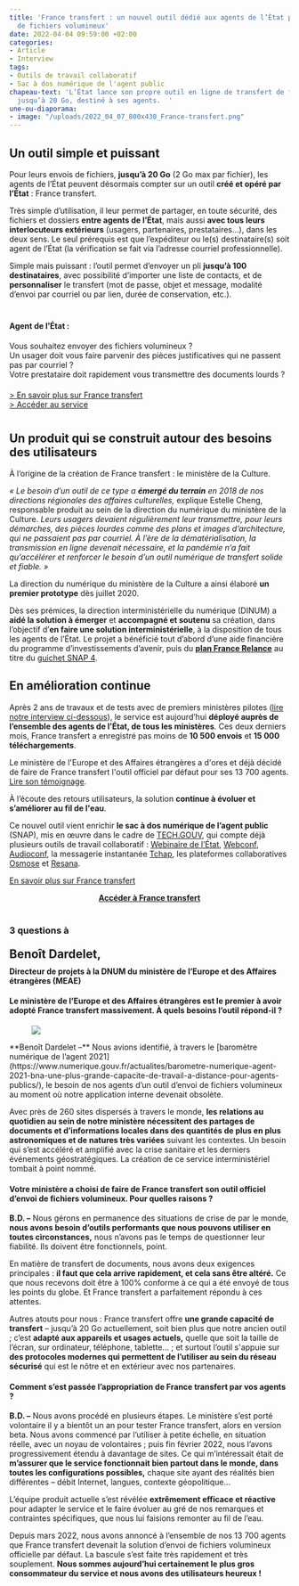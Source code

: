 ```yaml
---
title: 'France transfert : un nouvel outil dédié aux agents de l’État pour l’envoi
  de fichiers volumineux'
date: 2022-04-04 09:59:00 +02:00
categories:
- Article
- Interview
tags:
- Outils de travail collaboratif
- Sac à dos numérique de l'agent public
chapeau-text: 'L’État lance son propre outil en ligne de transfert de fichiers volumineux,
  jusqu’à 20 Go, destiné à ses agents.  '
une-ou-diaporama:
- image: "/uploads/2022_04_07_800x430_France-transfert.png"
---
```


## Un outil simple et puissant

Pour leurs envois de fichiers, **jusqu’à 20 Go** (2 Go max par fichier), les agents de l’État peuvent désormais compter sur un outil **créé et opéré par l’État** : France transfert.

Très simple d’utilisation, il leur permet de partager, en toute sécurité, des fichiers et dossiers **entre agents de l’État**, mais aussi **avec tous leurs interlocuteurs extérieurs** (usagers, partenaires, prestataires…), dans les deux sens. Le seul prérequis est que l’expéditeur ou le(s) destinataire(s) soit agent de l’État (la vérification se fait via l’adresse courriel professionnelle).

Simple mais puissant : l’outil permet d’envoyer un pli **jusqu’à 100 destinataires**, avec possibilité d’importer une liste de contacts, et de **personnaliser** le transfert (mot de passe, objet et message, modalité d’envoi par courriel ou par lien, durée de conservation, etc.).

<div class="encadre noir" style="margin-bottom:40px"><h4 style="margin-top: 40px;">Agent de l’État :</h4><p>Vous souhaitez envoyer des fichiers volumineux ? <br>Un usager doit vous faire parvenir des pièces justificatives qui ne passent pas par courriel ? <br>Votre prestataire doit rapidement vous transmettre des documents lourds ?</p>

<p style="margin-top: 20px;"><a href="/outils-agents/france-transfert/">> En savoir plus sur France transfert</a>
<br><a href="https://francetransfert.numerique.gouv.fr/" alt="Accéder au service - Lien externe">> Accéder au service</a></p></div>

## Un produit qui se construit autour des besoins des utilisateurs

À l’origine de la création de France transfert : le ministère de la Culture.

*« Le besoin d’un outil de ce type a **émergé du terrain** en 2018 de nos directions régionales des affaires culturelles,* explique Estelle Cheng, responsable produit au sein de la direction du numérique du ministère de la Culture. *Leurs usagers devaient régulièrement leur transmettre, pour leurs démarches, des pièces lourdes comme des plans et images d’architecture, qui ne passaient pas par courriel. À l’ère de la dématérialisation, la transmission en ligne devenait nécessaire, et la pandémie n’a fait qu’accélérer et renforcer le besoin d’un outil numérique de transfert solide et fiable. »*

La direction du numérique du ministère de la Culture a ainsi élaboré **un premier prototype** dès juillet 2020.

Dès ses prémices, la direction interministérielle du numérique (DINUM) a **aidé la solution à émerger** et **accompagné et soutenu** sa création, dans l’objectif d’**en faire une solution interministérielle**, à la disposition de tous les agents de l’État. Le projet a bénéficié tout d’abord d’une aide financière du programme d’investissements d’avenir, puis du [**plan France Relance**](https://france-relance.transformation.gouv.fr/ "plan France Relance - Lien externe") au titre du [guichet SNAP 4](https://france-relance.transformation.gouv.fr/b8f4-developper-des-outils-de-communication-et-de- "guichet SNAP 4 - Lien externe").

## En amélioration continue

Après 2 ans de travaux et de tests avec de premiers ministères pilotes ([lire notre interview ci-dessous](#3-questions-a)), le service est aujourd’hui **déployé auprès de l’ensemble des agents de l’État, de tous les ministères**. Ces deux derniers mois, France transfert a enregistré pas moins de **10 500 envois** et **15 000 téléchargements**.

Le ministère de l'Europe et des Affaires étrangères a d'ores et déjà décidé de faire de France transfert l'outil officiel par défaut pour ses 13 700 agents. [Lire son témoignage](#3-questions-a).

À l’écoute des retours utilisateurs, la solution **continue à évoluer et s’améliorer au fil de l'eau**.

Ce nouvel outil vient enrichir **le sac à dos numérique de l’agent public** (SNAP), mis en œuvre dans le cadre de [TECH.GOUV](/publications/tech-gouv-strategie-et-feuille-de-route-2019-2021/), qui compte déjà plusieurs outils de travail collaboratif : [Webinaire de l’État](/outils-agents/webinaire-etat/), [Webconf](https://www.numerique.gouv.fr/outils-agents/webconference-etat/), [Audioconf](/outils-agents/audioconference-etat/), la messagerie instantanée [Tchap](/outils-agents/tchap-messagerie-instantanee-etat/), les plateformes collaboratives [Osmose](/outils-agents/osmose/) et [Resana](/outils-agents/resana/).

<div class="lien-important"><p><a href="/outils-agents/france-transfert/"> En savoir plus sur France transfert</a></p></div>
<div align="center" style="margin-bottom: 40px"><a href="https://francetransfert.numerique.gouv.fr/" class="button" alt="Accéder à France transfert - Lien externe"><b>Accéder à France transfert</b></a> </div>

<h3 id="3-questions-a">3 questions à</h3>
<h2 style="margin-top: 20px; margin-bottom: 10px;">Benoît Dardelet,</h2>
<b>Directeur de projets à la DNUM du ministère de l’Europe et des Affaires étrangères (MEAE)</b>

#### **Le ministère de l’Europe et des Affaires étrangères est le premier à avoir adopté France transfert massivement. À quels besoins l’outil répond-il ?**
<figure class='image-left' style='width: 30%;'><img src="/uploads/Photo_MEAE-Benoit-Dardelet_crop.jpg"/></figure>**Benoît Dardelet –** Nous avions identifié, à travers le [baromètre numérique de l’agent 2021](https://www.numerique.gouv.fr/actualites/barometre-numerique-agent-2021-bna-une-plus-grande-capacite-de-travail-a-distance-pour-agents-publics/), le besoin de nos agents d’un outil d’envoi de fichiers volumineux au moment où notre application interne devenait obsolète. 

Avec près de 260 sites dispersés à travers le monde, **les relations au quotidien au sein de notre ministère nécessitent des partages de documents et d’informations locales dans des quantités de plus en plus astronomiques et de natures très variées** suivant les contextes. Un besoin qui s’est accéléré et amplifié avec la crise sanitaire et les derniers événements géostratégiques. La création de ce service interministériel tombait à point nommé.

#### **Votre ministère a choisi de faire de France transfert son outil officiel d’envoi de fichiers volumineux. Pour quelles raisons ?**
**B.D. –** Nous gérons en permanence des situations de crise de par le monde, **nous avons besoin d’outils performants que nous pouvons utiliser en toutes circonstances,** nous n’avons pas le temps de questionner leur fiabilité. Ils doivent être fonctionnels, point.

En matière de transfert de documents, nous avons deux exigences principales : **il faut que cela arrive rapidement, et cela sans être altéré.** Ce que nous recevons doit être à 100% conforme à ce qui a été envoyé de tous les points du globe. Et France transfert a parfaitement répondu à ces attentes.

Autres atouts pour nous : France transfert offre **une grande capacité de transfert** – jusqu’à 20 Go actuellement, soit bien plus que notre ancien outil ; c’est **adapté aux appareils et usages actuels,** quelle que soit la taille de l’écran, sur ordinateur, téléphone, tablette… ; et surtout l’outil s'appuie sur **des protocoles modernes qui permettent de l’utiliser au sein du réseau sécurisé** qui est le nôtre et en extérieur avec nos partenaires.

#### **Comment s’est passée l’appropriation de France transfert par vos agents ?**
**B.D. –** Nous avons procédé en plusieurs étapes. Le ministère s’est porté volontaire il y a bientôt un an pour tester France transfert, alors en version beta. Nous avons commencé par l’utiliser à petite échelle, en situation réelle, avec un noyau de volontaires ; puis fin février 2022, nous l’avons progressivement étendu à davantage de sites. Ce qui m’intéressait était de **m’assurer que le service fonctionnait bien partout dans le monde, dans toutes les configurations possibles,** chaque site ayant des réalités bien différentes – débit Internet, langues, contexte géopolitique…

L’équipe produit actuelle s’est révélée **extrêmement efficace et réactive** pour adapter le service et le faire évoluer au gré de nos remarques et contraintes spécifiques, que nous lui faisions remonter au fil de l’eau. 

Depuis mars 2022, nous avons annoncé à l’ensemble de nos 13 700 agents que France transfert devenait la solution d’envoi de fichiers volumineux officielle par défaut. La bascule s’est faite très rapidement et très souplement. **Nous sommes aujourd’hui certainement le plus gros consommateur du service et nous avons des utilisateurs heureux !**